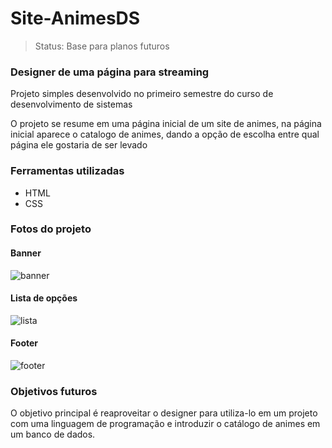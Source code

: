 # Site-AnimesDS

> Status: Base para planos futuros

### Designer de uma página para streaming

Projeto simples desenvolvido no primeiro semestre do curso de desenvolvimento de sistemas

O projeto se resume em uma página inicial de um site de animes, na página inicial aparece o catalogo de animes, dando a opção de escolha entre qual página ele gostaria de ser levado 

### Ferramentas utilizadas

+ HTML
+ CSS

### Fotos do projeto

#### Banner

![banner](https://user-images.githubusercontent.com/81111157/144131737-9c024d67-d524-4b66-b144-3637731bd43a.png)

#### Lista de opções
![lista](https://user-images.githubusercontent.com/81111157/144131299-bf7558a0-0f58-42ab-bbdf-078f9551228d.png)

#### Footer
![footer](https://user-images.githubusercontent.com/81111157/144131795-49114135-6737-4ed7-b84b-d972c954344d.png)

### Objetivos futuros

O objetivo principal é reaproveitar o designer para utiliza-lo em um projeto com uma linguagem de programação e introduzir o catálogo de animes em um banco de dados. 
